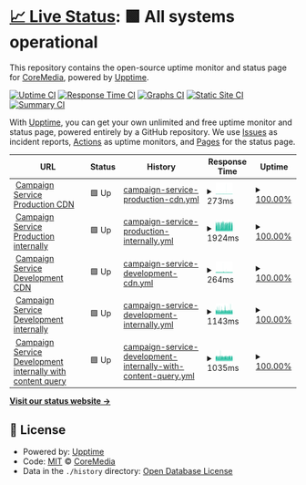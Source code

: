 # [📈 Live Status](https://CoreMedia.github.io/campaign.upptime): <!--live status--> **🟩 All systems operational**

This repository contains the open-source uptime monitor and status page for [CoreMedia](http://www.coremedia.com), powered by [Upptime](https://github.com/upptime/upptime).

[![Uptime CI](https://github.com/CoreMedia/campaign.upptime/workflows/Uptime%20CI/badge.svg)](https://github.com/CoreMedia/campaign.upptime/actions?query=workflow%3A%22Uptime+CI%22)
[![Response Time CI](https://github.com/CoreMedia/campaign.upptime/workflows/Response%20Time%20CI/badge.svg)](https://github.com/CoreMedia/campaign.upptime/actions?query=workflow%3A%22Response+Time+CI%22)
[![Graphs CI](https://github.com/CoreMedia/campaign.upptime/workflows/Graphs%20CI/badge.svg)](https://github.com/CoreMedia/campaign.upptime/actions?query=workflow%3A%22Graphs+CI%22)
[![Static Site CI](https://github.com/CoreMedia/campaign.upptime/workflows/Static%20Site%20CI/badge.svg)](https://github.com/CoreMedia/campaign.upptime/actions?query=workflow%3A%22Static+Site+CI%22)
[![Summary CI](https://github.com/CoreMedia/campaign.upptime/workflows/Summary%20CI/badge.svg)](https://github.com/CoreMedia/campaign.upptime/actions?query=workflow%3A%22Summary+CI%22)

With [Upptime](https://upptime.js.org), you can get your own unlimited and free uptime monitor and status page, powered entirely by a GitHub repository. We use [Issues](https://github.com/CoreMedia/campaign.upptime/issues) as incident reports, [Actions](https://github.com/CoreMedia/campaign.upptime/actions) as uptime monitors, and [Pages](https://CoreMedia.github.io/campaign.upptime) for the status page.

<!--start: status pages-->
<!-- This summary is generated by Upptime (https://github.com/upptime/upptime) -->
<!-- Do not edit this manually, your changes will be overwritten -->
<!-- prettier-ignore -->
| URL | Status | History | Response Time | Uptime |
| --- | ------ | ------- | ------------- | ------ |
| <img alt="" src="https://icons.duckduckgo.com/ip3/api.campaigns.coremedia.io.ico" height="13"> [Campaign Service Production CDN](https://api.campaigns.coremedia.io) | 🟩 Up | [campaign-service-production-cdn.yml](https://github.com/CoreMedia/campaign.upptime/commits/HEAD/history/campaign-service-production-cdn.yml) | <details><summary><img alt="Response time graph" src="./graphs/campaign-service-production-cdn/response-time-week.png" height="20"> 273ms</summary><br><a href="https://CoreMedia.github.io/campaign.upptime/history/campaign-service-production-cdn"><img alt="Response time 273" src="https://img.shields.io/endpoint?url=https%3A%2F%2Fraw.githubusercontent.com%2FCoreMedia%2Fcampaign.upptime%2FHEAD%2Fapi%2Fcampaign-service-production-cdn%2Fresponse-time.json"></a><br><a href="https://CoreMedia.github.io/campaign.upptime/history/campaign-service-production-cdn"><img alt="24-hour response time 238" src="https://img.shields.io/endpoint?url=https%3A%2F%2Fraw.githubusercontent.com%2FCoreMedia%2Fcampaign.upptime%2FHEAD%2Fapi%2Fcampaign-service-production-cdn%2Fresponse-time-day.json"></a><br><a href="https://CoreMedia.github.io/campaign.upptime/history/campaign-service-production-cdn"><img alt="7-day response time 273" src="https://img.shields.io/endpoint?url=https%3A%2F%2Fraw.githubusercontent.com%2FCoreMedia%2Fcampaign.upptime%2FHEAD%2Fapi%2Fcampaign-service-production-cdn%2Fresponse-time-week.json"></a><br><a href="https://CoreMedia.github.io/campaign.upptime/history/campaign-service-production-cdn"><img alt="30-day response time 273" src="https://img.shields.io/endpoint?url=https%3A%2F%2Fraw.githubusercontent.com%2FCoreMedia%2Fcampaign.upptime%2FHEAD%2Fapi%2Fcampaign-service-production-cdn%2Fresponse-time-month.json"></a><br><a href="https://CoreMedia.github.io/campaign.upptime/history/campaign-service-production-cdn"><img alt="1-year response time 273" src="https://img.shields.io/endpoint?url=https%3A%2F%2Fraw.githubusercontent.com%2FCoreMedia%2Fcampaign.upptime%2FHEAD%2Fapi%2Fcampaign-service-production-cdn%2Fresponse-time-year.json"></a></details> | <details><summary><a href="https://CoreMedia.github.io/campaign.upptime/history/campaign-service-production-cdn">100.00%</a></summary><a href="https://CoreMedia.github.io/campaign.upptime/history/campaign-service-production-cdn"><img alt="All-time uptime 100.00%" src="https://img.shields.io/endpoint?url=https%3A%2F%2Fraw.githubusercontent.com%2FCoreMedia%2Fcampaign.upptime%2FHEAD%2Fapi%2Fcampaign-service-production-cdn%2Fuptime.json"></a><br><a href="https://CoreMedia.github.io/campaign.upptime/history/campaign-service-production-cdn"><img alt="24-hour uptime 100.00%" src="https://img.shields.io/endpoint?url=https%3A%2F%2Fraw.githubusercontent.com%2FCoreMedia%2Fcampaign.upptime%2FHEAD%2Fapi%2Fcampaign-service-production-cdn%2Fuptime-day.json"></a><br><a href="https://CoreMedia.github.io/campaign.upptime/history/campaign-service-production-cdn"><img alt="7-day uptime 100.00%" src="https://img.shields.io/endpoint?url=https%3A%2F%2Fraw.githubusercontent.com%2FCoreMedia%2Fcampaign.upptime%2FHEAD%2Fapi%2Fcampaign-service-production-cdn%2Fuptime-week.json"></a><br><a href="https://CoreMedia.github.io/campaign.upptime/history/campaign-service-production-cdn"><img alt="30-day uptime 100.00%" src="https://img.shields.io/endpoint?url=https%3A%2F%2Fraw.githubusercontent.com%2FCoreMedia%2Fcampaign.upptime%2FHEAD%2Fapi%2Fcampaign-service-production-cdn%2Fuptime-month.json"></a><br><a href="https://CoreMedia.github.io/campaign.upptime/history/campaign-service-production-cdn"><img alt="1-year uptime 100.00%" src="https://img.shields.io/endpoint?url=https%3A%2F%2Fraw.githubusercontent.com%2FCoreMedia%2Fcampaign.upptime%2FHEAD%2Fapi%2Fcampaign-service-production-cdn%2Fuptime-year.json"></a></details>
| <img alt="" src="https://icons.duckduckgo.com/ip3/prod.campaign-delivery-prod.coremedia.services.ico" height="13"> [Campaign Service Production internally](https://prod.campaign-delivery-prod.coremedia.services/graphql) | 🟩 Up | [campaign-service-production-internally.yml](https://github.com/CoreMedia/campaign.upptime/commits/HEAD/history/campaign-service-production-internally.yml) | <details><summary><img alt="Response time graph" src="./graphs/campaign-service-production-internally/response-time-week.png" height="20"> 1924ms</summary><br><a href="https://CoreMedia.github.io/campaign.upptime/history/campaign-service-production-internally"><img alt="Response time 1923" src="https://img.shields.io/endpoint?url=https%3A%2F%2Fraw.githubusercontent.com%2FCoreMedia%2Fcampaign.upptime%2FHEAD%2Fapi%2Fcampaign-service-production-internally%2Fresponse-time.json"></a><br><a href="https://CoreMedia.github.io/campaign.upptime/history/campaign-service-production-internally"><img alt="24-hour response time 2028" src="https://img.shields.io/endpoint?url=https%3A%2F%2Fraw.githubusercontent.com%2FCoreMedia%2Fcampaign.upptime%2FHEAD%2Fapi%2Fcampaign-service-production-internally%2Fresponse-time-day.json"></a><br><a href="https://CoreMedia.github.io/campaign.upptime/history/campaign-service-production-internally"><img alt="7-day response time 1924" src="https://img.shields.io/endpoint?url=https%3A%2F%2Fraw.githubusercontent.com%2FCoreMedia%2Fcampaign.upptime%2FHEAD%2Fapi%2Fcampaign-service-production-internally%2Fresponse-time-week.json"></a><br><a href="https://CoreMedia.github.io/campaign.upptime/history/campaign-service-production-internally"><img alt="30-day response time 1923" src="https://img.shields.io/endpoint?url=https%3A%2F%2Fraw.githubusercontent.com%2FCoreMedia%2Fcampaign.upptime%2FHEAD%2Fapi%2Fcampaign-service-production-internally%2Fresponse-time-month.json"></a><br><a href="https://CoreMedia.github.io/campaign.upptime/history/campaign-service-production-internally"><img alt="1-year response time 1923" src="https://img.shields.io/endpoint?url=https%3A%2F%2Fraw.githubusercontent.com%2FCoreMedia%2Fcampaign.upptime%2FHEAD%2Fapi%2Fcampaign-service-production-internally%2Fresponse-time-year.json"></a></details> | <details><summary><a href="https://CoreMedia.github.io/campaign.upptime/history/campaign-service-production-internally">100.00%</a></summary><a href="https://CoreMedia.github.io/campaign.upptime/history/campaign-service-production-internally"><img alt="All-time uptime 90.55%" src="https://img.shields.io/endpoint?url=https%3A%2F%2Fraw.githubusercontent.com%2FCoreMedia%2Fcampaign.upptime%2FHEAD%2Fapi%2Fcampaign-service-production-internally%2Fuptime.json"></a><br><a href="https://CoreMedia.github.io/campaign.upptime/history/campaign-service-production-internally"><img alt="24-hour uptime 100.00%" src="https://img.shields.io/endpoint?url=https%3A%2F%2Fraw.githubusercontent.com%2FCoreMedia%2Fcampaign.upptime%2FHEAD%2Fapi%2Fcampaign-service-production-internally%2Fuptime-day.json"></a><br><a href="https://CoreMedia.github.io/campaign.upptime/history/campaign-service-production-internally"><img alt="7-day uptime 100.00%" src="https://img.shields.io/endpoint?url=https%3A%2F%2Fraw.githubusercontent.com%2FCoreMedia%2Fcampaign.upptime%2FHEAD%2Fapi%2Fcampaign-service-production-internally%2Fuptime-week.json"></a><br><a href="https://CoreMedia.github.io/campaign.upptime/history/campaign-service-production-internally"><img alt="30-day uptime 90.55%" src="https://img.shields.io/endpoint?url=https%3A%2F%2Fraw.githubusercontent.com%2FCoreMedia%2Fcampaign.upptime%2FHEAD%2Fapi%2Fcampaign-service-production-internally%2Fuptime-month.json"></a><br><a href="https://CoreMedia.github.io/campaign.upptime/history/campaign-service-production-internally"><img alt="1-year uptime 90.55%" src="https://img.shields.io/endpoint?url=https%3A%2F%2Fraw.githubusercontent.com%2FCoreMedia%2Fcampaign.upptime%2FHEAD%2Fapi%2Fcampaign-service-production-internally%2Fuptime-year.json"></a></details>
| <img alt="" src="https://icons.duckduckgo.com/ip3/campaigns-dev.stellate.sh.ico" height="13"> [Campaign Service Development CDN](https://campaigns-dev.stellate.sh/) | 🟩 Up | [campaign-service-development-cdn.yml](https://github.com/CoreMedia/campaign.upptime/commits/HEAD/history/campaign-service-development-cdn.yml) | <details><summary><img alt="Response time graph" src="./graphs/campaign-service-development-cdn/response-time-week.png" height="20"> 264ms</summary><br><a href="https://CoreMedia.github.io/campaign.upptime/history/campaign-service-development-cdn"><img alt="Response time 264" src="https://img.shields.io/endpoint?url=https%3A%2F%2Fraw.githubusercontent.com%2FCoreMedia%2Fcampaign.upptime%2FHEAD%2Fapi%2Fcampaign-service-development-cdn%2Fresponse-time.json"></a><br><a href="https://CoreMedia.github.io/campaign.upptime/history/campaign-service-development-cdn"><img alt="24-hour response time 244" src="https://img.shields.io/endpoint?url=https%3A%2F%2Fraw.githubusercontent.com%2FCoreMedia%2Fcampaign.upptime%2FHEAD%2Fapi%2Fcampaign-service-development-cdn%2Fresponse-time-day.json"></a><br><a href="https://CoreMedia.github.io/campaign.upptime/history/campaign-service-development-cdn"><img alt="7-day response time 264" src="https://img.shields.io/endpoint?url=https%3A%2F%2Fraw.githubusercontent.com%2FCoreMedia%2Fcampaign.upptime%2FHEAD%2Fapi%2Fcampaign-service-development-cdn%2Fresponse-time-week.json"></a><br><a href="https://CoreMedia.github.io/campaign.upptime/history/campaign-service-development-cdn"><img alt="30-day response time 264" src="https://img.shields.io/endpoint?url=https%3A%2F%2Fraw.githubusercontent.com%2FCoreMedia%2Fcampaign.upptime%2FHEAD%2Fapi%2Fcampaign-service-development-cdn%2Fresponse-time-month.json"></a><br><a href="https://CoreMedia.github.io/campaign.upptime/history/campaign-service-development-cdn"><img alt="1-year response time 264" src="https://img.shields.io/endpoint?url=https%3A%2F%2Fraw.githubusercontent.com%2FCoreMedia%2Fcampaign.upptime%2FHEAD%2Fapi%2Fcampaign-service-development-cdn%2Fresponse-time-year.json"></a></details> | <details><summary><a href="https://CoreMedia.github.io/campaign.upptime/history/campaign-service-development-cdn">100.00%</a></summary><a href="https://CoreMedia.github.io/campaign.upptime/history/campaign-service-development-cdn"><img alt="All-time uptime 100.00%" src="https://img.shields.io/endpoint?url=https%3A%2F%2Fraw.githubusercontent.com%2FCoreMedia%2Fcampaign.upptime%2FHEAD%2Fapi%2Fcampaign-service-development-cdn%2Fuptime.json"></a><br><a href="https://CoreMedia.github.io/campaign.upptime/history/campaign-service-development-cdn"><img alt="24-hour uptime 100.00%" src="https://img.shields.io/endpoint?url=https%3A%2F%2Fraw.githubusercontent.com%2FCoreMedia%2Fcampaign.upptime%2FHEAD%2Fapi%2Fcampaign-service-development-cdn%2Fuptime-day.json"></a><br><a href="https://CoreMedia.github.io/campaign.upptime/history/campaign-service-development-cdn"><img alt="7-day uptime 100.00%" src="https://img.shields.io/endpoint?url=https%3A%2F%2Fraw.githubusercontent.com%2FCoreMedia%2Fcampaign.upptime%2FHEAD%2Fapi%2Fcampaign-service-development-cdn%2Fuptime-week.json"></a><br><a href="https://CoreMedia.github.io/campaign.upptime/history/campaign-service-development-cdn"><img alt="30-day uptime 100.00%" src="https://img.shields.io/endpoint?url=https%3A%2F%2Fraw.githubusercontent.com%2FCoreMedia%2Fcampaign.upptime%2FHEAD%2Fapi%2Fcampaign-service-development-cdn%2Fuptime-month.json"></a><br><a href="https://CoreMedia.github.io/campaign.upptime/history/campaign-service-development-cdn"><img alt="1-year uptime 100.00%" src="https://img.shields.io/endpoint?url=https%3A%2F%2Fraw.githubusercontent.com%2FCoreMedia%2Fcampaign.upptime%2FHEAD%2Fapi%2Fcampaign-service-development-cdn%2Fuptime-year.json"></a></details>
| <img alt="" src="https://icons.duckduckgo.com/ip3/dev.campaign-delivery-dev-01.coremedia.ninja.ico" height="13"> [Campaign Service Development internally](https://dev.campaign-delivery-dev-01.coremedia.ninja/graphql) | 🟩 Up | [campaign-service-development-internally.yml](https://github.com/CoreMedia/campaign.upptime/commits/HEAD/history/campaign-service-development-internally.yml) | <details><summary><img alt="Response time graph" src="./graphs/campaign-service-development-internally/response-time-week.png" height="20"> 1143ms</summary><br><a href="https://CoreMedia.github.io/campaign.upptime/history/campaign-service-development-internally"><img alt="Response time 1141" src="https://img.shields.io/endpoint?url=https%3A%2F%2Fraw.githubusercontent.com%2FCoreMedia%2Fcampaign.upptime%2FHEAD%2Fapi%2Fcampaign-service-development-internally%2Fresponse-time.json"></a><br><a href="https://CoreMedia.github.io/campaign.upptime/history/campaign-service-development-internally"><img alt="24-hour response time 1141" src="https://img.shields.io/endpoint?url=https%3A%2F%2Fraw.githubusercontent.com%2FCoreMedia%2Fcampaign.upptime%2FHEAD%2Fapi%2Fcampaign-service-development-internally%2Fresponse-time-day.json"></a><br><a href="https://CoreMedia.github.io/campaign.upptime/history/campaign-service-development-internally"><img alt="7-day response time 1143" src="https://img.shields.io/endpoint?url=https%3A%2F%2Fraw.githubusercontent.com%2FCoreMedia%2Fcampaign.upptime%2FHEAD%2Fapi%2Fcampaign-service-development-internally%2Fresponse-time-week.json"></a><br><a href="https://CoreMedia.github.io/campaign.upptime/history/campaign-service-development-internally"><img alt="30-day response time 1141" src="https://img.shields.io/endpoint?url=https%3A%2F%2Fraw.githubusercontent.com%2FCoreMedia%2Fcampaign.upptime%2FHEAD%2Fapi%2Fcampaign-service-development-internally%2Fresponse-time-month.json"></a><br><a href="https://CoreMedia.github.io/campaign.upptime/history/campaign-service-development-internally"><img alt="1-year response time 1141" src="https://img.shields.io/endpoint?url=https%3A%2F%2Fraw.githubusercontent.com%2FCoreMedia%2Fcampaign.upptime%2FHEAD%2Fapi%2Fcampaign-service-development-internally%2Fresponse-time-year.json"></a></details> | <details><summary><a href="https://CoreMedia.github.io/campaign.upptime/history/campaign-service-development-internally">100.00%</a></summary><a href="https://CoreMedia.github.io/campaign.upptime/history/campaign-service-development-internally"><img alt="All-time uptime 90.55%" src="https://img.shields.io/endpoint?url=https%3A%2F%2Fraw.githubusercontent.com%2FCoreMedia%2Fcampaign.upptime%2FHEAD%2Fapi%2Fcampaign-service-development-internally%2Fuptime.json"></a><br><a href="https://CoreMedia.github.io/campaign.upptime/history/campaign-service-development-internally"><img alt="24-hour uptime 100.00%" src="https://img.shields.io/endpoint?url=https%3A%2F%2Fraw.githubusercontent.com%2FCoreMedia%2Fcampaign.upptime%2FHEAD%2Fapi%2Fcampaign-service-development-internally%2Fuptime-day.json"></a><br><a href="https://CoreMedia.github.io/campaign.upptime/history/campaign-service-development-internally"><img alt="7-day uptime 100.00%" src="https://img.shields.io/endpoint?url=https%3A%2F%2Fraw.githubusercontent.com%2FCoreMedia%2Fcampaign.upptime%2FHEAD%2Fapi%2Fcampaign-service-development-internally%2Fuptime-week.json"></a><br><a href="https://CoreMedia.github.io/campaign.upptime/history/campaign-service-development-internally"><img alt="30-day uptime 90.55%" src="https://img.shields.io/endpoint?url=https%3A%2F%2Fraw.githubusercontent.com%2FCoreMedia%2Fcampaign.upptime%2FHEAD%2Fapi%2Fcampaign-service-development-internally%2Fuptime-month.json"></a><br><a href="https://CoreMedia.github.io/campaign.upptime/history/campaign-service-development-internally"><img alt="1-year uptime 90.55%" src="https://img.shields.io/endpoint?url=https%3A%2F%2Fraw.githubusercontent.com%2FCoreMedia%2Fcampaign.upptime%2FHEAD%2Fapi%2Fcampaign-service-development-internally%2Fuptime-year.json"></a></details>
| <img alt="" src="https://icons.duckduckgo.com/ip3/dev.campaign-delivery-dev-01.coremedia.ninja.ico" height="13"> [Campaign Service Development internally with content query](https://dev.campaign-delivery-dev-01.coremedia.ninja/graphql) | 🟩 Up | [campaign-service-development-internally-with-content-query.yml](https://github.com/CoreMedia/campaign.upptime/commits/HEAD/history/campaign-service-development-internally-with-content-query.yml) | <details><summary><img alt="Response time graph" src="./graphs/campaign-service-development-internally-with-content-query/response-time-week.png" height="20"> 1035ms</summary><br><a href="https://CoreMedia.github.io/campaign.upptime/history/campaign-service-development-internally-with-content-query"><img alt="Response time 1038" src="https://img.shields.io/endpoint?url=https%3A%2F%2Fraw.githubusercontent.com%2FCoreMedia%2Fcampaign.upptime%2FHEAD%2Fapi%2Fcampaign-service-development-internally-with-content-query%2Fresponse-time.json"></a><br><a href="https://CoreMedia.github.io/campaign.upptime/history/campaign-service-development-internally-with-content-query"><img alt="24-hour response time 1049" src="https://img.shields.io/endpoint?url=https%3A%2F%2Fraw.githubusercontent.com%2FCoreMedia%2Fcampaign.upptime%2FHEAD%2Fapi%2Fcampaign-service-development-internally-with-content-query%2Fresponse-time-day.json"></a><br><a href="https://CoreMedia.github.io/campaign.upptime/history/campaign-service-development-internally-with-content-query"><img alt="7-day response time 1035" src="https://img.shields.io/endpoint?url=https%3A%2F%2Fraw.githubusercontent.com%2FCoreMedia%2Fcampaign.upptime%2FHEAD%2Fapi%2Fcampaign-service-development-internally-with-content-query%2Fresponse-time-week.json"></a><br><a href="https://CoreMedia.github.io/campaign.upptime/history/campaign-service-development-internally-with-content-query"><img alt="30-day response time 1038" src="https://img.shields.io/endpoint?url=https%3A%2F%2Fraw.githubusercontent.com%2FCoreMedia%2Fcampaign.upptime%2FHEAD%2Fapi%2Fcampaign-service-development-internally-with-content-query%2Fresponse-time-month.json"></a><br><a href="https://CoreMedia.github.io/campaign.upptime/history/campaign-service-development-internally-with-content-query"><img alt="1-year response time 1038" src="https://img.shields.io/endpoint?url=https%3A%2F%2Fraw.githubusercontent.com%2FCoreMedia%2Fcampaign.upptime%2FHEAD%2Fapi%2Fcampaign-service-development-internally-with-content-query%2Fresponse-time-year.json"></a></details> | <details><summary><a href="https://CoreMedia.github.io/campaign.upptime/history/campaign-service-development-internally-with-content-query">100.00%</a></summary><a href="https://CoreMedia.github.io/campaign.upptime/history/campaign-service-development-internally-with-content-query"><img alt="All-time uptime 100.00%" src="https://img.shields.io/endpoint?url=https%3A%2F%2Fraw.githubusercontent.com%2FCoreMedia%2Fcampaign.upptime%2FHEAD%2Fapi%2Fcampaign-service-development-internally-with-content-query%2Fuptime.json"></a><br><a href="https://CoreMedia.github.io/campaign.upptime/history/campaign-service-development-internally-with-content-query"><img alt="24-hour uptime 100.00%" src="https://img.shields.io/endpoint?url=https%3A%2F%2Fraw.githubusercontent.com%2FCoreMedia%2Fcampaign.upptime%2FHEAD%2Fapi%2Fcampaign-service-development-internally-with-content-query%2Fuptime-day.json"></a><br><a href="https://CoreMedia.github.io/campaign.upptime/history/campaign-service-development-internally-with-content-query"><img alt="7-day uptime 100.00%" src="https://img.shields.io/endpoint?url=https%3A%2F%2Fraw.githubusercontent.com%2FCoreMedia%2Fcampaign.upptime%2FHEAD%2Fapi%2Fcampaign-service-development-internally-with-content-query%2Fuptime-week.json"></a><br><a href="https://CoreMedia.github.io/campaign.upptime/history/campaign-service-development-internally-with-content-query"><img alt="30-day uptime 100.00%" src="https://img.shields.io/endpoint?url=https%3A%2F%2Fraw.githubusercontent.com%2FCoreMedia%2Fcampaign.upptime%2FHEAD%2Fapi%2Fcampaign-service-development-internally-with-content-query%2Fuptime-month.json"></a><br><a href="https://CoreMedia.github.io/campaign.upptime/history/campaign-service-development-internally-with-content-query"><img alt="1-year uptime 100.00%" src="https://img.shields.io/endpoint?url=https%3A%2F%2Fraw.githubusercontent.com%2FCoreMedia%2Fcampaign.upptime%2FHEAD%2Fapi%2Fcampaign-service-development-internally-with-content-query%2Fuptime-year.json"></a></details>

<!--end: status pages-->

[**Visit our status website →**](https://CoreMedia.github.io/campaign.upptime)

## 📄 License

- Powered by: [Upptime](https://github.com/upptime/upptime)
- Code: [MIT](./LICENSE) © [CoreMedia](http://www.coremedia.com)
- Data in the `./history` directory: [Open Database License](https://opendatacommons.org/licenses/odbl/1-0/)
